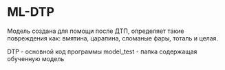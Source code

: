 # ML-DTP

Модель создана для помощи после ДТП, определяет такие повреждения как: вмятина, царапина, сломаные фары, тоталь и целая.

DTP - основной код программы
model_test - папка содержащая обученную модель